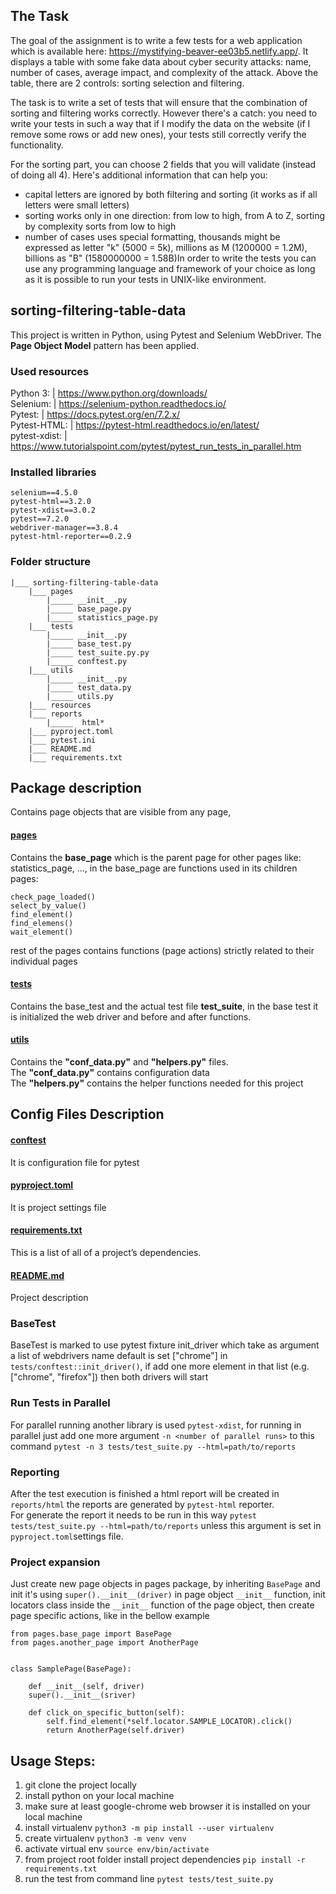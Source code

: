 ## The Task

The goal of the assignment is to write a few tests for a web application which is available here: https://mystifying-beaver-ee03b5.netlify.app/. It displays a table with some fake data about cyber security attacks: name, number of cases, average impact, and complexity of the attack. Above the table, there are 2 controls: sorting selection and filtering.

The task is to write a set of tests that will ensure that the combination of sorting and filtering works correctly.
However there's a catch: you need to write your tests in such a way that if I modify the data on the website (if I remove some rows or add new ones), your tests still correctly verify the functionality.

For the sorting part, you can choose 2 fields that you will validate (instead of doing all 4).
Here's additional information that can help you:
* capital letters are ignored by both filtering and sorting (it works as if all letters were small letters)
* sorting works only in one direction: from low to high, from A to Z, sorting by complexity sorts from low to high
* number of cases uses special formatting, thousands might be expressed as letter "k" (5000 = 5k), millions as M (1200000 = 1.2M), billions as "B" (1580000000 = 1.58B)In order to write the tests you can use any programming language and framework of your choice as long as it is possible to run your tests in UNIX-like environment.

## sorting-filtering-table-data
This project is written in Python, using Pytest and Selenium WebDriver. The **Page Object Model** pattern has been applied.


### Used resources
Python 3:           | https://www.python.org/downloads/ <br/>
Selenium:           | https://selenium-python.readthedocs.io/ <br/>
Pytest:             | https://docs.pytest.org/en/7.2.x/ <br/>
Pytest-HTML:        | https://pytest-html.readthedocs.io/en/latest/  <br/>
pytest-xdist:       | https://www.tutorialspoint.com/pytest/pytest_run_tests_in_parallel.htm <br/>

### Installed libraries
```
selenium==4.5.0
pytest-html==3.2.0
pytest-xdist==3.0.2
pytest==7.2.0
webdriver-manager==3.8.4
pytest-html-reporter==0.2.9
```

### Folder structure
```
|___ sorting-filtering-table-data
    |___ pages
        |_____ __init__.py
        |_____ base_page.py
        |_____ statistics_page.py
    |___ tests
        |_____ __init__.py
        |_____ base_test.py
        |_____ test_suite.py.py
        |_____ conftest.py
    |___ utils
        |_____ __init__.py
        |_____ test_data.py
        |_____ utils.py
    |___ resources
    |___ reports
        |_____  html*
    |___ pyproject.toml
    |___ pytest.ini
    |___ README.md
    |___ requirements.txt
```
## Package description
Contains page objects that are visible from any page,
#### [pages](https://github.com/mottwan/sorting-filtering-table-data/tree/main/pages)
Contains the **base_page** which is the parent page for other pages like: statistics_page, ..., in the base_page are functions used in its children pages: <br/>
```
check_page_loaded()
select_by_value()
find_element()
find_elemens()
wait_element()
```
rest of the pages contains functions (page actions) strictly related to their individual pages

#### [tests](https://github.com/mottwan/sorting-filtering-table-data/tree/main/tests)
Contains the base_test and the actual test file **test_suite**, in the base test it is initialized the web driver and before and after functions.

#### [utils](https://github.com/mottwan/sorting-filtering-table-data/tree/main/config/utils)
Contains the **"conf_data.py"** and **"helpers.py"** files. <br/>
The **"conf_data.py"** contains configuration data <br/>
The **"helpers.py"** contains the helper functions needed for this project<br/>

## Config Files Description
#### [conftest](https://github.com/mottwan/sorting-filtering-table-data/blob/main/conftest.py)
It is configuration file for pytest

#### [pyproject.toml](https://github.com/mottwan/sorting-filtering-table-data/blob/main/pyproject.toml)
It is project settings file


#### [requirements.txt](https://github.com/mottwan/sorting-filtering-table-data/blob/main/requirements.txt)
This is a list of all of a project’s dependencies.

#### [README.md](https://github.com/mottwan/sorting-filtering-table-data/blob/main/README.md)
Project description

### BaseTest
BaseTest is marked to use pytest fixture init_driver which take as argument a list of webdrivers name default is set ["chrome"] in `tests/conftest::init_driver()`, if add one more element in that list (e.g. ["chrome", "firefox"]) then both drivers will start

### Run Tests in Parallel
For parallel running another library is used `pytest-xdist`, for running in parallel just add one more argument `-n <number of parallel runs>` to this command `pytest -n 3 tests/test_suite.py --html=path/to/reports`

### Reporting
After the test execution is finished a html report will be created in `reports/html` the reports are generated by `pytest-html` reporter. </br>
For generate the report it needs to be run in this way `pytest tests/test_suite.py --html=path/to/reports` unless this argument is set in `pyproject.toml`settings file.<br/>

### Project expansion
Just create new page objects in pages package, by inheriting `BasePage` and init it's using `super().__init__(driver)` in page object `__init__` function,
init locators class inside the `__init__` function of the page object, then create page specific actions, like in the bellow example <br/>
```bazaar
from pages.base_page import BasePage
from pages.another_page import AnotherPage


class SamplePage(BasePage):
    
    def __init__(self, driver)
    super().__init__(sriver)
    
    def click_on_specific_button(self):
        self.find_element(*self.locator.SAMPLE_LOCATOR).click()
        return AnotherPage(self.driver)
```

## Usage Steps:
1. git clone the project locally
2. install python on your local machine
3. make sure at least google-chrome web browser it is installed on your local machine
4. install virtualenv `python3 -m pip install --user virtualenv`
5. create virtualenv `python3 -m venv venv`
6. activate virtual env `source env/bin/activate`
7. from project root folder install project dependencies `pip install -r requirements.txt`
8. run the test from command line `pytest tests/test_suite.py`

